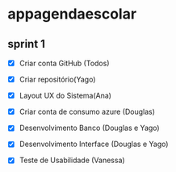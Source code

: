 # appagendaescolar

## sprint 1 
- [x] Criar conta GitHub (Todos)
- [x] Criar repositório(Yago)
- [x] Layout UX do Sistema(Ana)
- [x] Criar conta de consumo azure (Douglas)
- [x] Desenvolvimento Banco (Douglas e Yago)
- [x] Desenvolvimento Interface (Douglas e Yago)
- [x] Teste de Usabilidade (Vanessa)

